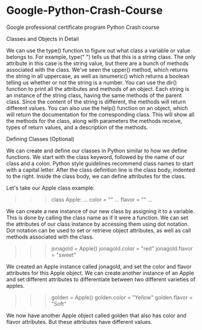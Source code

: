 # Google-Python-Crash-Course
Google professional certificate program Python Crash course 




Classes and Objects in Detail

We can use the type() function to figure out what class a 
variable or value belongs to. For example, type(" ") tells 
us that this is a string class. The only attribute in this case 
is the string value, but there are a bunch of methods associated 
with the class. We've seen the upper() method, which returns the 
string in all uppercase, as well as isnumeric() which returns 
a boolean telling us whether or not the string is a number. 
You can use the dir() function to print all the attributes and 
methods of an object. Each string is an instance of the string class,
having the same methods of the parent class. Since the content of 
the string is different, the methods will return different values. 
You can also use the help() function on an object, which will return 
the documentation for the corresponding class. This will show all 
the methods for the class, along with parameters the methods receive,
types of return values,
and a description of the methods.




Defining Classes (Optional)

We can create and define our classes in Python similar to how we define functions. We start with the class keyword, followed by the name of our class and a colon. Python style guidelines recommend class names to start with a capital letter. After the class definition line is the class body, indented to the right. Inside the class body, we can define attributes for the class.

Let's take our Apple class example:

>>> class Apple:
...     color = ""
...     flavor = ""
... 


We can create a new instance of our new class by assigning it to a variable. This is done by calling the class name as if it were a function. We can set the attributes of our class instance by accessing them using dot notation. Dot notation can be used to set or retrieve object attributes, as well as call methods associated with the class.

>>> jonagold = Apple()
>>> jonagold.color = "red"
>>> jonagold.flavor = "sweet"




We created an Apple instance called jonagold, and set the color and flavor attributes for this Apple object. We can create another instance of an Apple and set different attributes to differentiate between two different varieties of apples.



>>> golden = Apple()
>>> golden.color = "Yellow"
>>> golden.flavor = "Soft"


We now have another Apple object called golden that also has color and flavor attributes. But these attributes have different values.


